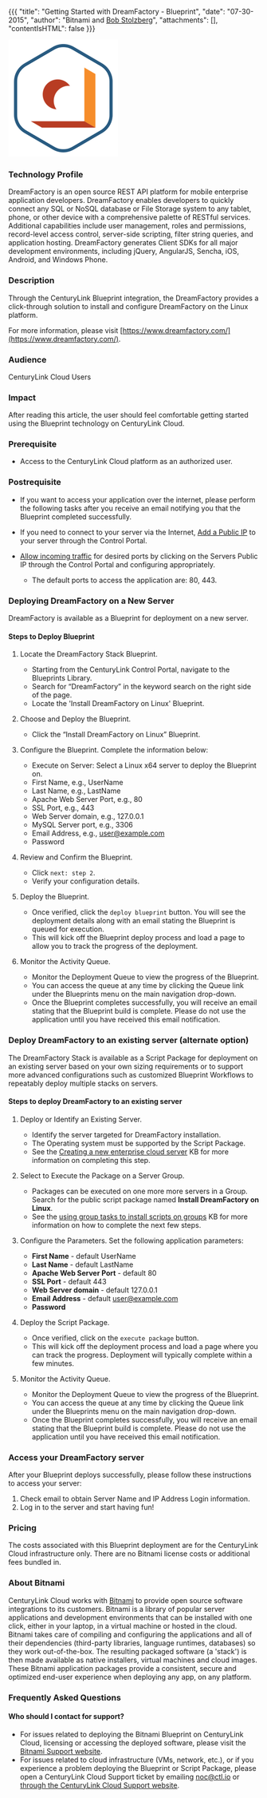 {{{
"title": "Getting Started with DreamFactory - Blueprint",
  "date": "07-30-2015",
  "author": "Bitnami and <a href='https://www.linkedin.com/in/bstolzberg'>Bob Stolzberg</a>",
  "attachments": [],
  "contentIsHTML": false
}}}

![DreamFactory Logo](../../images/dreamfactory-stack-logo.png)

### Technology Profile
DreamFactory is an open source REST API platform for mobile enterprise application developers. DreamFactory enables developers to quickly connect any SQL or NoSQL database or File Storage system to any tablet, phone, or other device with a comprehensive palette of RESTful services. Additional capabilities include user management, roles and permissions, record-level access control, server-side scripting, filter string queries, and application hosting. DreamFactory generates Client SDKs for all major development environments, including jQuery, AngularJS, Sencha, iOS, Android, and Windows Phone.

### Description
Through the CenturyLink Blueprint integration, the DreamFactory provides a click-through solution to install and configure DreamFactory on the Linux platform.

For more information, please visit [https://www.dreamfactory.com/](https://www.dreamfactory.com/).

### Audience
CenturyLink Cloud Users

### Impact
After reading this article, the user should feel comfortable getting started using the Blueprint technology on CenturyLink Cloud.

### Prerequisite
* Access to the CenturyLink Cloud platform as an authorized user.

### Postrequisite
* If you want to access your application over the internet, please perform the following tasks after you receive an email notifying you that the Blueprint completed successfully.

* If you need to connect to your server via the Internet, [Add a Public IP](../../Network/how-to-add-public-ip-to-virtual-machine.md) to your server through the Control Portal.

* [Allow incoming traffic](../../Network/how-to-add-public-ip-to-virtual-machine.md) for desired ports by clicking on the Servers Public IP through the Control Portal and configuring appropriately.
  * The default ports to access the application are: 80, 443.

### Deploying DreamFactory on a New Server
DreamFactory is available as a Blueprint for deployment on a new server.

#### Steps to Deploy Blueprint
1. Locate the DreamFactory Stack Blueprint.
   * Starting from the CenturyLink Control Portal, navigate to the Blueprints Library.
   * Search for “DreamFactory” in the keyword search on the right side of the page.
   * Locate the 'Install DreamFactory on Linux' Blueprint.

2. Choose and Deploy the Blueprint.
   * Click the “Install DreamFactory on Linux” Blueprint.

3. Configure the Blueprint.
   Complete the information below:

   * Execute on Server: Select a Linux x64 server to deploy the Blueprint on.
   * First Name, e.g., UserName
   * Last Name, e.g., LastName
   * Apache Web Server Port, e.g., 80
   * SSL Port, e.g., 443
   * Web Server domain, e.g., 127.0.0.1
   * MySQL Server port, e.g., 3306
   * Email Address, e.g., user@example.com
   * Password

4. Review and Confirm the Blueprint.
   * Click `next: step 2`.
   * Verify your configuration details.

5. Deploy the Blueprint.
   * Once verified, click the `deploy blueprint` button. You will see the deployment details along with an email stating the Blueprint is queued for execution.
   * This will kick off the Blueprint deploy process and load a page to allow you to track the progress of the deployment.

6. Monitor the Activity Queue.
   * Monitor the Deployment Queue to view the progress of the Blueprint.
   * You can access the queue at any time by clicking the Queue link under the Blueprints menu on the main navigation drop-down.
   * Once the Blueprint completes successfully, you will receive an email stating that the Blueprint build is complete. Please do not use the application until you have received this email notification.

### Deploy DreamFactory to an existing server (alternate option)
The DreamFactory Stack is available as a Script Package for deployment on an existing server based on your own sizing requirements or to support more advanced configurations such as customized Blueprint Workflows to repeatably deploy multiple stacks on servers.

#### Steps to deploy DreamFactory to an existing server
1. Deploy or Identify an Existing Server.
   * Identify the server targeted for DreamFactory installation.
   * The Operating system must be supported by the Script Package.
   * See the [Creating a new enterprise cloud server](../../Servers/creating-a-new-enterprise-cloud-server.md) KB for more information on completing this step.

2. Select to Execute the Package on a Server Group.
   * Packages can be executed on one more more servers in a Group. Search for the public script package named **Install DreamFactory on Linux**.
   * See the [using group tasks to install scripts on groups](../../Servers/using-group-tasks-to-install-software-and-run-scripts-on-groups.md) KB for more information on how to complete the next few steps.

3. Configure the Parameters.
   Set the following application parameters:

   * **First Name** - default UserName
   * **Last Name** - default LastName
   * **Apache Web Server Port** - default 80
   * **SSL Port** - default 443
   * **Web Server domain** - default 127.0.0.1
   * **Email Address** - default user@example.com
   * **Password**

4. Deploy the Script Package.
   * Once verified, click on the `execute package` button.
   * This will kick off the deployment process and load a page where you can track the progress. Deployment will typically complete within a few minutes.

5. Monitor the Activity Queue.
   * Monitor the Deployment Queue to view the progress of the Blueprint.
   * You can access the queue at any time by clicking the Queue link under the Blueprints menu on the main navigation drop-down.
   * Once the Blueprint completes successfully, you will receive an email stating that the Blueprint build is complete. Please do not use the application until you have received this email notification.

### Access your DreamFactory server
After your Blueprint deploys successfully, please follow these instructions to access your server:
1. Check email to obtain Server Name and IP Address Login information.
2. Log in to the server and start having fun!

### Pricing
The costs associated with this Blueprint deployment are for the CenturyLink Cloud infrastructure only. There are no Bitnami license costs or additional fees bundled in.

### About Bitnami
CenturyLink Cloud works with [Bitnami](http://www.bitnami.com) to provide open source software integrations to its customers. Bitnami is a library of popular server applications and development environments that can be installed with one click, either in your laptop, in a virtual machine or hosted in the cloud. Bitnami takes care of compiling and configuring the applications and all of their dependencies (third-party libraries, language runtimes, databases) so they work out-of-the-box. The resulting packaged software (a 'stack') is then made available as native installers, virtual machines and cloud images. These Bitnami application packages provide a consistent, secure and optimized end-user experience when deploying any app, on any platform.

### Frequently Asked Questions

#### Who should I contact for support?
* For issues related to deploying the Bitnami Blueprint on CenturyLink Cloud, licensing or accessing the deployed software, please visit the [Bitnami Support website](http://www.bitnami.com/support).
* For issues related to cloud infrastructure (VMs, network, etc.), or if you experience a problem deploying the Blueprint or Script Package, please open a CenturyLink Cloud Support ticket by emailing [noc@ctl.io](mailto:noc@ctl.io) or [through the CenturyLink Cloud Support website](https://t3n.zendesk.com/tickets/new).
